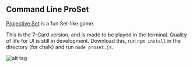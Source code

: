 ## Command Line ProSet

[Projective Set](https://en.wikipedia.org/wiki/Projective_Set_(game)) is a fun Set-like game. 

This is the 7-Card version, and is made to be played in the terminal. Quality of life for UI is still in development. 
Download this, run `npm install` in the directory (for chalk) and run `node proset.js`.

![alt tag](https://raw.githubusercontent.com/rhythmsection/MHB/master/proset_screen.png)
